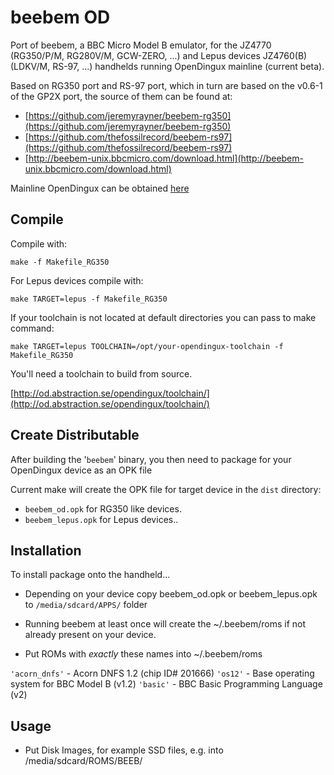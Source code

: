 # beebem OD

Port of beebem, a BBC Micro Model B emulator, for the JZ4770 (RG350/P/M, RG280V/M, GCW-ZERO, ...) and Lepus devices JZ4760(B) (LDKV/M, RS-97, ...) handhelds running OpenDingux mainline (current beta).

Based on RG350 port and RS-97 port, which in turn are based on the v0.6-1 of the GP2X port, the source of them can be found at:
 * [https://github.com/jeremyrayner/beebem-rg350](https://github.com/jeremyrayner/beebem-rg350)
 * [https://github.com/thefossilrecord/beebem-rs97](https://github.com/thefossilrecord/beebem-rs97)
 * [http://beebem-unix.bbcmicro.com/download.html](http://beebem-unix.bbcmicro.com/download.html)

Mainline OpenDingux can be obtained [here](http://od.abstraction.se/opendingux/latest/)

## Compile
Compile with:

`make -f Makefile_RG350`

For Lepus devices compile with:

`make TARGET=lepus -f Makefile_RG350`

If your toolchain is not located at default directories you can pass to make command:

`make TARGET=lepus TOOLCHAIN=/opt/your-opendingux-toolchain -f Makefile_RG350`

You'll need a toolchain to build from source.

[http://od.abstraction.se/opendingux/toolchain/](http://od.abstraction.se/opendingux/toolchain/)

## Create Distributable
After building the '`beebem`' binary, you then need to package for your OpenDingux device as an OPK file

Current make will create the OPK file for target device in the `dist` directory:
* `beebem_od.opk` for RG350 like devices.
* `beebem_lepus.opk` for Lepus devices..

## Installation
To install package onto the handheld...

* Depending on your device copy beebem_od.opk or beebem_lepus.opk to `/media/sdcard/APPS/` folder

* Running beebem at least once will create the ~/.beebem/roms if not already present on your device.
* Put ROMs with _exactly_ these names into ~/.beebem/roms

`'acorn_dnfs'` - Acorn DNFS 1.2 (chip ID# 201666)
`'os12'`       - Base operating system for BBC Model B (v1.2)
`'basic'`      - BBC Basic Programming Language (v2)

## Usage
* Put Disk Images, for example SSD files, e.g. into /media/sdcard/ROMS/BEEB/
